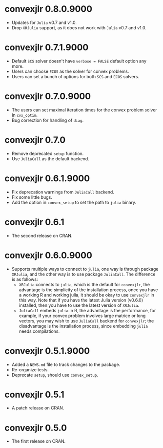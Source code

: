 # convexjlr 0.8.0.9000
* Updates for `Julia` v0.7 and v1.0.
* Drop `XRJulia` support, as it does not work with `Julia` v0.7 and v1.0.

# convexjlr 0.7.1.9000

* Default `SCS` solver doesn't have `verbose = FALSE` default option any more.
* Users can choose `ECOS` as the solver for convex problems.
* Users can set a bunch of options for both `SCS` and `ECOS` solvers.

# convexjlr 0.7.0.9000

* The users can set maximal iteration times for the convex problem solver in `cvx_optim`.
* Bug correction for handling of `diag`.

# convexjlr 0.7.0

* Remove deprecated `setup` function.
* Use `JuliaCall` as the default backend.

# convexjlr 0.6.1.9000

* Fix deprecation warnings from `JuliaCall` backend.
* Fix some little bugs.
* Add the option in `convex_setup` to set the path to `julia` binary.

# convexjlr 0.6.1

* The second release on CRAN.

# convexjlr 0.6.0.9000

* Supports multiple ways to connect to `julia`, one way is through package `XRJulia`,
  and the other way is to use package `JuliaCall`. The difference is as follows:
  - `XRJulia` connects to `julia`, which is the default for `convexjlr`,
    the advantage is the simplicity of the installation process, once you have a working
    R and working julia, it should be okay to use `convexjlr` in this way. Note that
    if you have the latest Julia version (v0.6.0) installed, then you have to use the
    latest version of `XRJulia`.
  - `JuliaCall` embeds `julia` in R,
    the advantage is the performance, for example,
    if your convex problem involves large matrice or long vectors,
    you may wish to use `JuliaCall` backend for `convexjlr`;
    the disadvantage is the installation process, since embedding `julia` needs
    compilations.

# convexjlr 0.5.1.9000

* Added a `NEWS.md` file to track changes to the package.
* Re-organize tests.
* Deprecate `setup`, should use `convex_setup`.

# convexjlr 0.5.1

* A patch release on CRAN.

# convexjlr 0.5.0

* The first release on CRAN.
